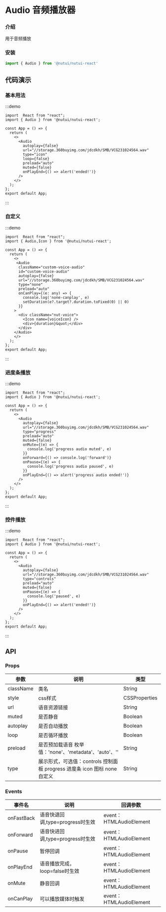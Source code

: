 # Audio 音频播放器

### 介绍

用于音频播放

### 安装

```javascript
import { Audio } from '@nutui/nutui-react'
```

## 代码演示

### 基本用法

:::demo

```tsx
import  React from "react";
import { Audio } from '@nutui/nutui-react';

const App = () => {
  return (
    <>
      <Audio
        autoplay={false}
        url="//storage.360buyimg.com/jdcdkh/SMB/VCG231024564.wav"
        type="icon"
        loop={false}
        preload="auto"
        muted={false}
        onPlayEnd={() => alert('ended!')}
      />
    </>
  );
};
export default App;
```

:::

### 自定义

:::demo

```tsx
import  React from "react";
import { Audio,Icon } from '@nutui/nutui-react';

const App = () => {
  return (
    <>
     <Audio
      className="custom-voice-audio"
      id="custom-voice-audio"
      autoplay={false}
      url="//storage.360buyimg.com/jdcdkh/SMB/VCG231024564.wav"
      type="none"
      preload="auto"
      onCanPlay={(e: any) => {
        console.log('none-canplay', e)
        setDuration(e?.target?.duration.toFixed(0) || 0)
      }}
    >
      <div className="nut-voice">
        <Icon name={voiceIcon} />
        <div>{duration}&quot;</div>
      </div>
    </Audio>
    </>
  );
};
export default App;
```

:::

### 进度条播放

:::demo

```tsx
import  React from "react";
import { Audio } from '@nutui/nutui-react';

const App = () => {
  return (
    <>
      <Audio
        autoplay={false}
        url="//storage.360buyimg.com/jdcdkh/SMB/VCG231024564.wav"
        type="progress"
        preload="auto"
        muted={false}
        onMute={(e) => {
          console.log('progress audio muted', e)
        }}
        onForward={() => console.log('forward')}
        onPause={(e) => {
          console.log('progress audio paused', e)
        }}
        onPlayEnd={() => alert('progress audio ended!')}
      />
    </>
  );
};
export default App;
```

:::

### 控件播放

:::demo

```tsx
import  React from "react";
import { Audio } from '@nutui/nutui-react';

const App = () => {
  return (
    <>
      <Audio
        autoplay={false}
        url="//storage.360buyimg.com/jdcdkh/SMB/VCG231024564.wav"
        type="controls"
        preload="auto"
        muted={false}
        onPause={(e) => {
          console.log('paused', e)
        }}
        onPlayEnd={() => alert('ended!')}
      />
    </>
  );
};
export default App;
```

:::


## API

### Props

| 参数         | 说明                             | 类型   | 默认值           |
|--------------|----------------------------------|--------|------------------|
| className       | 类名               | String | ''              |
| style       | css样式               | CSSProperties | {}           |
| url         | 语音资源链接               | String | ''              |
| muted        | 是否静音                         | Boolean | false             |
| autoplay         | 是否自动播放 | Boolean | false               |
| loop | 是否循环播放     | Boolean | false |
| preload          | 是否预加载语音 枚举值：'none'、'metadata'、'auto'、''   | String | 'auto'              |
| type         | 展示形式，可选值：controls 控制面板   progress 进度条  icon 图标 none 自定义 | String | 'progress'              |


### Events

| 事件名 | 说明           | 回调参数     |
|--------|----------------|--------------|
| onFastBack  | 语音快退回调,type=progress时生效 | event：HTMLAudioElement |
| onForward  | 语音快进回调,type=progress时生效 | event：HTMLAudioElement |
| onPause  | 暂停回调 | event：HTMLAudioElement |
| onPlayEnd  | 语音播放完成，loop=false时生效 | event：HTMLAudioElement|
| onMute  | 静音回调 | event：HTMLAudioElement|
| onCanPlay  | 可以播放媒体时触发 | event：HTMLAudioElement |
